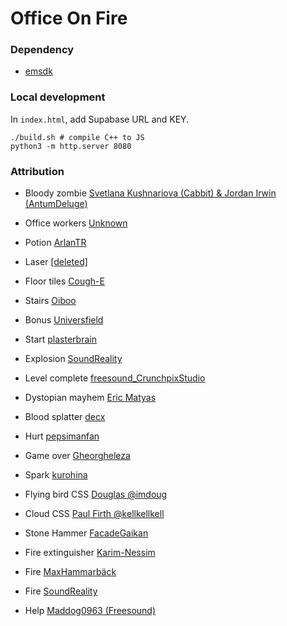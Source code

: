 # Office On Fire

### Dependency
- [emsdk](https://emscripten.org/docs/getting_started/downloads.html)

### Local development
In `index.html`, add Supabase URL and KEY.
```shell
./build.sh # compile C++ to JS
python3 -m http.server 8080
```

### Attribution
- Bloody zombie [Svetlana Kushnariova (Cabbit) & Jordan Irwin (AntumDeluge)](https://opengameart.org/content/zombies)
- Office workers [Unknown](https://opengameart.org/content/office-worker-sprites)
- Potion [ArlanTR](https://opengameart.org/node/109980)
- Laser [\[deleted\]](https://www.reddit.com/r/PixelArt/comments/v3hnwd/laser_pointer_by_me/)
- Floor tiles [Cough-E](https://opengameart.org/content/32x32-tile-pixel-art-tilesheet)
- Stairs [Oiboo](https://opengameart.org/content/stairs-2)
- Bonus [Universfield](https://pixabay.com/sound-effects/game-bonus-144751/)
- Start [plasterbrain](https://pixabay.com/sound-effects/game-start-6104/)
- Explosion [SoundReality](https://pixabay.com/sound-effects/game-explosion-321700/)
- Level complete [freesound_CrunchpixStudio](https://pixabay.com/sound-effects/level-complete-394515/)
- Dystopian mayhem [Eric Matyas](https://soundimage.org/wp-content/uploads/2015/12/Dystopic-Mayhem.mp3)
- Blood splatter [decx](https://jsfiddle.net/decx/Ca9Y7/)
- Hurt [pepsimanfan](https://pixabay.com/sound-effects/young-man-being-hurt-95628/)
- Game over [Gheorgheleza](https://pixabay.com/sound-effects/desperate-shout-106691/)
- Spark [kurohina](https://opengameart.org/content/spark-effect)

- Flying bird CSS [Douglas @imdoug](https://codepen.io/imdoug/pen/vYZNoYr)
- Cloud CSS [Paul Firth @kellkellkell](https://codepen.io/kellkellkell/pen/VbzayM)
- Stone Hammer [FacadeGaikan](https://opengameart.org/node/29290)

- Fire extinguisher [Karim-Nessim](https://pixabay.com/sound-effects/fire-extinguishing-212651/)
- Fire [MaxHammarbäck](https://pixabay.com/sound-effects/fire-sound-efftect-21991/)
- Fire [SoundReality](https://pixabay.com/sound-effects/fire-sound-334130/)

- Help [Maddog0963 (Freesound)](https://pixabay.com/sound-effects/help-me-mp3-54969/)